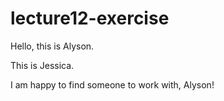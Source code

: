 # lecture12-exercise

Hello, this is Alyson.

This is Jessica.


I am happy to find someone to work with, Alyson!



